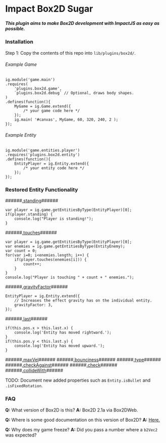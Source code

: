 Impact Box2D Sugar
==========

##### This plugin aims to make Box2D development with ImpactJS as easy as possible. #####

### Installation ###

Step 1: Copy the contents of this repo into `lib/plugins/box2d/`.

###### Example Game ######
```
ig.module('game.main')
.requires(
    'plugins.box2d.game',
    `plugins.box2d.debug` // Optional, draws body shapes.
)
.defines(function(){
    MyGame = ig.Game.extend({
        /* your game code here */
    });
    ig.main( '#canvas', MyGame, 60, 320, 240, 2 );
});
```

###### Example Entity ######
```
ig.module('game.entities.player')
.requires('plugins.box2d.entity')
.defines(function(){
    EntityPlayer = ig.Entity.extend({
        /* your entity code here */
    });
});
```

### Restored Entity Functionality ###

######[.standing](http://impactjs.com/documentation/class-reference/entity#standing)######
```
var player = ig.game.getEntitiesByType(EntityPlayer)[0];
if(player.standing) {
	console.log("Player is standing!");
}
```

######[.touches](http://impactjs.com/documentation/class-reference/entity#touches)######
```
var player = ig.game.getEntitiesByType(EntityPlayer)[0];
var enemies = ig.game.getEntitiesByType(EntityEnemy);
var count = 0;
for(var i=0; i<enemies.length; i++) {
	if(player.touches(enemies[i])) {
		count++;
	}
}
console.log("Player is touching " + count + " enemies.");
```

######[.gravityFactor](http://impactjs.com/documentation/class-reference/entity#gravityfactor)######
```
EntityPlayer = ig.Entity.extend({
    // Increases the effect gravity has on the individual entity.
    gravityFactor: 3,
});
```

######[.last](http://impactjs.com/documentation/class-reference/entity#last-x-last-y)######
```
if(this.pos.x > this.last.x) {
    console.log('Entity has moved rightward.');
}
if(this.pos.y < this.last.y) {
    console.log('Entity has moved upward.');
}
```

######[.maxVel](http://impactjs.com/documentation/class-reference/entity#maxvel-x-maxvel-y)######
######[.bounciness](http://impactjs.com/documentation/class-reference/entity#bounciness)######
######[.type](http://impactjs.com/documentation/class-reference/entity#type)######
######[.checkAgainst](http://impactjs.com/documentation/class-reference/entity#checkagainst)######
######[.check](http://impactjs.com/documentation/class-reference/entity#check)######
######[.collideWith](http://impactjs.com/documentation/class-reference/entity#collidewith)######

TODO: Document new added properties such as `Entity.isBullet` and `.isFixedRotation`.

### FAQ ###

**Q:** What version of Box2D is this?
**A:** Box2D 2.1a via Box2DWeb.

**Q:** Where is some good documentation on this version of Box2D?
**A:** [Here.](http://www.box2dflash.org/docs/2.1a/reference/)

**Q:** Why does my game freeze?
**A:** Did you pass a number where a `b2Vec2` was expected?

